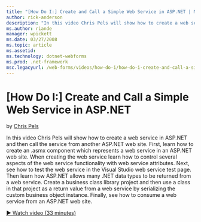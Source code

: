 ```yaml
---
title: "[How Do I:] Create and Call a Simple Web Service in ASP.NET | Microsoft Docs"
author: rick-anderson
description: "In this video Chris Pels will show how to create a web service in ASP.NET and then call the service from another ASP.NET web site. First, learn how to create..."
ms.author: riande
manager: wpickett
ms.date: 03/27/2008
ms.topic: article
ms.assetid: 
ms.technology: dotnet-webforms
ms.prod: .net-framework
msc.legacyurl: /web-forms/videos/how-do-i/how-do-i-create-and-call-a-simple-web-service-in-aspnet
---
```

[How Do I:] Create and Call a Simple Web Service in ASP.NET
====================
by [Chris Pels](https://twitter.com/chrispels)

In this video Chris Pels will show how to create a web service in ASP.NET and then call the service from another ASP.NET web site. First, learn how to create an .asmx component which represents a web service in an ASP.NET web site. When creating the web service learn how to control several aspects of the web service functionality with web service attributes. Next, see how to test the web service in the Visual Studio web service test page. Then learn how ASP.NET allows many .NET data types to be returned from a web service. Create a business class library project and then use a class in that project as a return value from a web service by serializing the custom business object instance. Finally, see how to consume a web service from an ASP.NET web site.

[&#9654; Watch video (33 minutes)](https://channel9.msdn.com/Blogs/ASP-NET-Site-Videos/how-do-i-create-and-call-a-simple-web-service-in-aspnet)